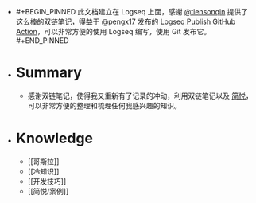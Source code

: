 - #+BEGIN_PINNED
  此文档建立在 Logseq 上面，感谢 [@tiensonqin](https://twitter.com/tiensonqin) 提供了这么棒的双链笔记，得益于 [@pengx17](https://twitter.com/pengx17) 发布的 [Logseq Publish GitHub Action](https://pengx17.github.io/knowledge-garden/#/page/logseq%20publish%20github%20action)，可以非常方便的使用 Logseq 编写，使用 Git 发布它。
  #+END_PINNED
- # Summary
	- 感谢双链笔记，使得我又重新有了记录的冲动，利用双链笔记以及 [简悦](http://simpread.pro/)，可以非常方便的整理和梳理任何我感兴趣的知识。
- # Knowledge
	- [[哥斯拉]]
	- [[冷知识]]
	- [[开发技巧]]
	- [[简悦/案例]]